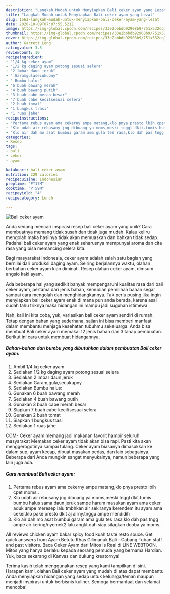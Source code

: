 ```yaml
---
description: "Langkah Mudah untuk Menyiapkan Bali ceker ayam yang Lezat"
title: "Langkah Mudah untuk Menyiapkan Bali ceker ayam yang Lezat"
slug: 1562-langkah-mudah-untuk-menyiapkan-bali-ceker-ayam-yang-lezat
date: 2020-10-09T07:07:55.521Z
image: https://img-global.cpcdn.com/recipes/33e2bbbdb92908b9/751x532cq70/bali-ceker-ayam-foto-resep-utama.jpg
thumbnail: https://img-global.cpcdn.com/recipes/33e2bbbdb92908b9/751x532cq70/bali-ceker-ayam-foto-resep-utama.jpg
cover: https://img-global.cpcdn.com/recipes/33e2bbbdb92908b9/751x532cq70/bali-ceker-ayam-foto-resep-utama.jpg
author: Garrett Long
ratingvalue: 3.5
reviewcount: 10
recipeingredient:
- "1/4 kg ceker ayam"
- "1/2 kg daging ayam potong sesuai selera"
- "2 lmbar daun jeruk"
- " Garamgulasecukupny"
- " Bumbu halus"
- "6 buah bawang merah"
- "4 buah bawang putih"
- "3 buah cabe merah besar"
- "7 buah cabe kecilsesuai selera"
- "2 buah tomat"
- "1 bungkus trasi"
- "1 ruas jahe"
recipeinstructions:
- "Pertama rebus ayam ama cekerny ampe matang,klo pnya presto lbih cpet moms.."
- "Klo udah air rebusany jng dibuang ya moms,meski tnggl dkit.tumis bumbu halus sama daun jeruk sampe harum masukan ayam ama ceker aduk ampe meresep lalu tmbhkan air sekiranya kerendem itu ayam ama ceker.klo pake presto dkit aj airny.tnggu ampe mendidih"
- "Klo air dah mo asat bumbui garam ama gula tes rasa,klo dah pas tngg ampe air kering/nyemek2 lalu angkt.dah siap silagkan dcoba ya moms.."
categories:
- Resep
tags:
- bali
- ceker
- ayam

katakunci: bali ceker ayam 
nutrition: 229 calories
recipecuisine: Indonesian
preptime: "PT17M"
cooktime: "PT59M"
recipeyield: "4"
recipecategory: Lunch

---
```



![Bali ceker ayam](https://img-global.cpcdn.com/recipes/33e2bbbdb92908b9/751x532cq70/bali-ceker-ayam-foto-resep-utama.jpg)

Anda sedang mencari inspirasi resep bali ceker ayam yang unik? Cara membuatnya memang tidak susah dan tidak juga mudah. Kalau keliru mengolah maka hasilnya tidak akan memuaskan dan bahkan tidak sedap. Padahal bali ceker ayam yang enak seharusnya mempunyai aroma dan cita rasa yang bisa memancing selera kita.

Bagi masyarakat Indonesia, ceker ayam adalah salah satu bagian yang bernilai dari produksi daging ayam. Seiring berjalannya waktu, olahan berbahan ceker ayam kian diminati. Resep olahan ceker ayam, dimsum angsio kaki ayam.

Ada beberapa hal yang sedikit banyak mempengaruhi kualitas rasa dari bali ceker ayam, pertama dari jenis bahan, kemudian pemilihan bahan segar sampai cara mengolah dan menghidangkannya. Tak perlu pusing jika ingin menyiapkan bali ceker ayam enak di mana pun anda berada, karena asal sudah tahu triknya maka hidangan ini mampu jadi suguhan istimewa.


Nah, kali ini kita coba, yuk, variasikan bali ceker ayam sendiri di rumah. Tetap dengan bahan yang sederhana, sajian ini bisa memberi manfaat dalam membantu menjaga kesehatan tubuhmu sekeluarga. Anda bisa membuat Bali ceker ayam memakai 12 jenis bahan dan 3 tahap pembuatan. Berikut ini cara untuk membuat hidangannya.

<!--inarticleads1-->

##### Bahan-bahan dan bumbu yang dibutuhkan dalam pembuatan Bali ceker ayam:

1. Ambil 1/4 kg ceker ayam
1. Sediakan 1/2 kg daging ayam potong sesuai selera
1. Sediakan 2 lmbar daun jeruk
1. Sediakan  Garam,gula,secukupny
1. Sediakan  Bumbu halus:
1. Gunakan 6 buah bawang merah
1. Sediakan 4 buah bawang putih
1. Gunakan 3 buah cabe merah besar
1. Siapkan 7 buah cabe kecil/sesuai selera
1. Gunakan 2 buah tomat
1. Siapkan 1 bungkus trasi
1. Sediakan 1 ruas jahe


COM- Ceker ayam memang jadi makanan favorit hampir seluruh masyarakat Memakan ceker ayam tidak akan bisa rapi. Pasti kita akan menggerogotinya sampai tulang. Ceker ayam biasanya dimasukkan ke dalam sup, ayam kecap, dibuat masakan pedas, dan lain sebagainya. Beberapa dari Anda mungkin sangat menyukainya, namun beberapa yang lain juga ada. 

<!--inarticleads2-->

##### Cara membuat Bali ceker ayam:

1. Pertama rebus ayam ama cekerny ampe matang,klo pnya presto lbih cpet moms..
1. Klo udah air rebusany jng dibuang ya moms,meski tnggl dkit.tumis bumbu halus sama daun jeruk sampe harum masukan ayam ama ceker aduk ampe meresep lalu tmbhkan air sekiranya kerendem itu ayam ama ceker.klo pake presto dkit aj airny.tnggu ampe mendidih
1. Klo air dah mo asat bumbui garam ama gula tes rasa,klo dah pas tngg ampe air kering/nyemek2 lalu angkt.dah siap silagkan dcoba ya moms..


All reviews chicken ayam bakar spicy food kuah taste resto souce. Get quick answers from Ayam Betutu Khas Gilimanuk Bali - Cabang Tuban staff and past visitors. Baca Ceker Ayam dari Mitos Is Real di LINE WEBTOON. Mitos yang hanya berlaku kepada seorang pemuda yang bernama Hardian. Yuk, baca sekarang di Kanvas dan dukung kreatornya! 

Terima kasih telah menggunakan resep yang kami tampilkan di sini. Harapan kami, olahan Bali ceker ayam yang mudah di atas dapat membantu Anda menyiapkan hidangan yang sedap untuk keluarga/teman maupun menjadi inspirasi untuk berbisnis kuliner. Semoga bermanfaat dan selamat mencoba!
